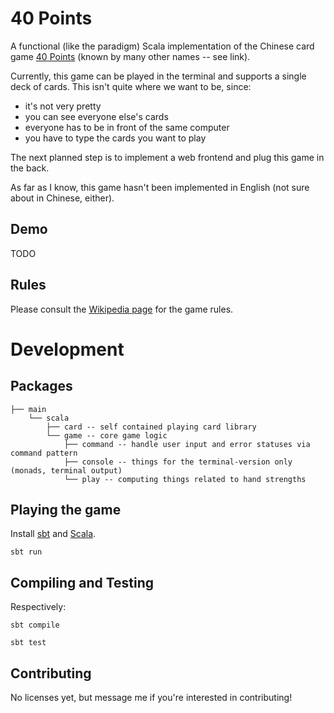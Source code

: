 40 Points
==========
A functional (like the paradigm) Scala implementation of the Chinese card game
[40 Points](http://en.wikipedia.org/wiki/Sheng_Ji) (known by many other names -- see link).

Currently, this game can be played in the terminal and supports a single deck of cards. 
This isn't quite where we want to be, since:
- it's not very pretty
- you can see everyone else's cards
- everyone has to be in front of the same computer
- you have to type the cards you want to play

The next planned step is to implement a web frontend and plug this game in the back.

As far as I know, this game hasn't been implemented in English (not sure about in Chinese, either).

Demo
----
TODO

Rules
-----
Please consult the [Wikipedia page](http://en.wikipedia.org/wiki/Sheng_Ji) for the game rules.

Development
===========

Packages
---------
```
├── main
    └── scala
        ├── card -- self contained playing card library
        └── game -- core game logic
            ├── command -- handle user input and error statuses via command pattern
            ├── console -- things for the terminal-version only (monads, terminal output)
            └── play -- computing things related to hand strengths
```

Playing the game
-----------------
Install [sbt](http://www.scala-sbt.org/) and [Scala](http://scala-lang.org/).

```
sbt run
```

Compiling and Testing
--------
Respectively:
```
sbt compile
```

```
sbt test
```

Contributing
------------
No licenses yet, but message me if you're interested in contributing!

